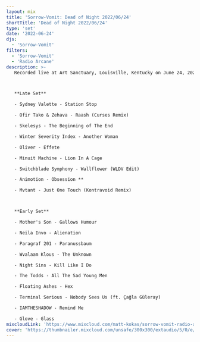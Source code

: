```yaml
---
layout: mix
title: 'Sorrow-Vomit: Dead of Night 2022/06/24'
shortTitle: 'Dead of Night 2022/06/24'
type: 'set'
date: '2022-06-24'
djs:
  - 'Sorrow-Vomit'
filters:
  - 'Sorrow-Vomit'
  - 'Radio Arcane'
description: >-
   Recorded live at Art Sanctuary, Louisville, Kentucky on June 24, 2022 for Radio Arcane's monthly Dead of Night event.



   **Late Set**

   - Sydney Valette - Station Stop

   - Ofir Tako & Zehava - Raash (Curses Remix)

   - Skelesys - The Beginning of The End

   - Winter Severity Index - Another Woman

   - Oliver - Effete

   - Minuit Machine - Lion In A Cage

   - Switchblade Symphony - Wallflower (WLDV Edit)

   - Animotion - Obsession **

   - Mvtant - Just One Touch (Kontravoid Remix)



   **Early Set**

   - Mother's Son - Gallows Humour

   - Neila Invo - Alienation

   - Paragraf 201 - Paranussbaum

   - Wvalaam Klous - The Unknown

   - Night Sins - Kill Like I Do

   - The Todds - All The Sad Young Men

   - Floating Ashes - Hex

   - Terminal Serious - Nobody Sees Us (ft. Çağla Güleray)

   - IAMTHESHADOW - Remind Me

   - Glove - Glass
mixcloudLink: 'https://www.mixcloud.com/matt-kokas/sorrow-vomit-radio-arcane-dead-of-night-20220624'
cover: 'https://thumbnailer.mixcloud.com/unsafe/300x300/extaudio/5/0/e/1/2b40-5857-4901-85f8-74d3498b9afa'
---
```

